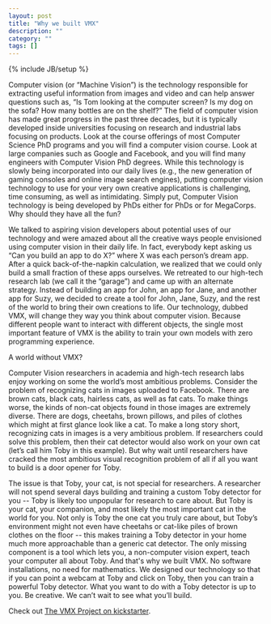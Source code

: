 ```yaml
---
layout: post
title: "Why we built VMX"
description: ""
category: ""
tags: []
---
```

{% include JB/setup %}

Computer vision (or “Machine Vision”) is the technology responsible for extracting useful information from images and video and can help answer questions such as, “Is Tom looking at the computer screen? Is my dog on the sofa? How many bottles are on the shelf?”  The field of computer vision has made great progress in the past three decades, but it is typically developed inside universities focusing on research and industrial labs focusing on products.  Look at the course offerings of most Computer Science PhD programs and you will find a computer vision course.  Look at large companies such as Google and Facebook, and you will find many engineers with Computer Vision PhD degrees.  While this technology is slowly being incorporated into our daily lives (e.g., the new generation of gaming consoles and online image search engines), putting computer vision technology to use for your very own creative applications is challenging, time consuming, as well as intimidating.  Simply put, Computer Vision technology is being developed by PhDs either for PhDs or for MegaCorps.  Why should they have all the fun?

We talked to aspiring vision developers about potential uses of our technology and were amazed about all the creative ways people envisioned using computer vision in their daily life.  In fact, everybody kept asking us “Can you build an app to do X?” where X was each person’s dream app.  After a quick back-of-the-napkin calculation, we realized that we could only build a small fraction of these apps ourselves.  We retreated to our high-tech research lab (we call it the “garage”) and came up with an alternate strategy.  Instead of building an app for John, an app for Jane, and another app for Suzy, we decided to create a tool for John, Jane, Suzy, and the rest of the world to bring their own creations to life.  Our technology, dubbed VMX, will change they way you think about computer vision.  Because different people want to interact with different objects, the single most important feature of VMX is the ability to train your own models with zero programming experience.

A world without VMX?

Computer Vision researchers in academia and high-tech research labs enjoy working on some the world’s most ambitious problems.  Consider the problem of recognizing cats in images uploaded to Facebook.  There are brown cats, black cats, hairless cats, as well as fat cats.  To make things worse, the kinds of non-cat objects found in those images are extremely diverse.  There are dogs, cheetahs, brown pillows, and piles of clothes which might at first glance look like a cat.  To make a long story short, recognizing cats in images is a very ambitious problem.  If researchers could solve this problem, then their cat detector would also work on your own cat (let’s call him Toby in this example).  But why wait until researchers have cracked the most ambitious visual recognition problem of all if all you want to build is a door opener for Toby.

The issue is that Toby, your cat, is not special for researchers.  A researcher will not spend several days building and training a custom Toby detector for you -- Toby is likely too unpopular for research to care about.  But Toby is your cat, your companion, and most likely the most important cat in the world for you.  Not only is Toby the one cat you truly care about, but Toby’s environment might not even have cheetahs or cat-like piles of brown clothes on the floor -- this makes training a Toby detector in your home much more approachable than a generic cat detector.  The only missing component is a tool which lets you, a non-computer vision expert, teach your computer all about Toby.  And that's why we built VMX. No software installations, no need for mathematics.  We designed our technology so that if you can point a webcam at Toby and click on Toby, then you can train a powerful Toby detector.  What you want to do with a Toby detector is up to you.  Be creative.  We can’t wait to see what you’ll build.

Check out [The VMX Project on kickstarter](http://kickstarter.vmx.ai).

